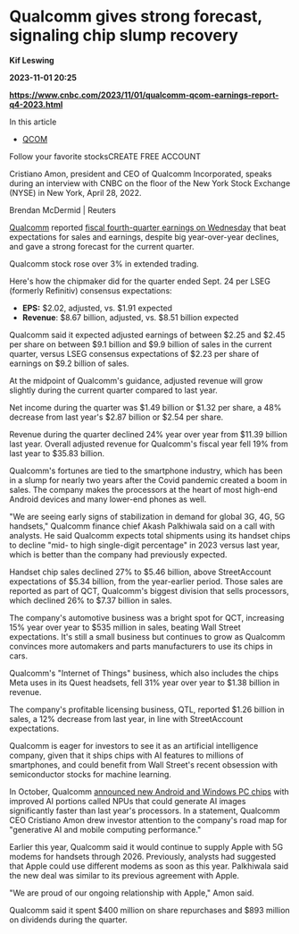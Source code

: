 # Qualcomm gives strong forecast, signaling chip slump recovery
**Kif Leswing**

**2023-11-01 20:25**

**https://www.cnbc.com/2023/11/01/qualcomm-qcom-earnings-report-q4-2023.html**

In this article

*   [QCOM](https://www.cnbc.com/quotes/QCOM)

Follow your favorite stocksCREATE FREE ACCOUNT

Cristiano Amon, president and CEO of Qualcomm Incorporated, speaks during an interview with CNBC on the floor of the New York Stock Exchange (NYSE) in New York, April 28, 2022.

Brendan McDermid | Reuters

[Qualcomm](https://www.cnbc.com/quotes/QCOM/) reported [fiscal fourth-quarter earnings on Wednesday](https://d1io3yog0oux5.cloudfront.net/_7cc2460081208636ba74a240de8e8e0d/qualcomm/db/735/7325/earnings_release/FY+2023+4th+Quarter+Earnings+Release.pdf) that beat expectations for sales and earnings, despite big year-over-year declines, and gave a strong forecast for the current quarter.

Qualcomm stock rose over 3% in extended trading.

Here's how the chipmaker did for the quarter ended Sept. 24 per LSEG (formerly Refinitiv) consensus expectations:

*   **EPS:** $2.02, adjusted, vs. $1.91 expected
*   **Revenue**: $8.67 billion, adjusted, vs. $8.51 billion expected

Qualcomm said it expected adjusted earnings of between $2.25 and $2.45 per share on between $9.1 billion and $9.9 billion of sales in the current quarter, versus LSEG consensus expectations of $2.23 per share of earnings on $9.2 billion of sales.

At the midpoint of Qualcomm's guidance, adjusted revenue will grow slightly during the current quarter compared to last year.

Net income during the quarter was $1.49 billion or $1.32 per share, a 48% decrease from last year's $2.87 billion or $2.54 per share.

Revenue during the quarter declined 24% year over year from $11.39 billion last year. Overall adjusted revenue for Qualcomm's fiscal year fell 19% from last year to $35.83 billion.

Qualcomm's fortunes are tied to the smartphone industry, which has been in a slump for nearly two years after the Covid pandemic created a boom in sales. The company makes the processors at the heart of most high-end Android devices and many lower-end phones as well.

"We are seeing early signs of stabilization in demand for global 3G, 4G, 5G handsets," Qualcomm finance chief Akash Palkhiwala said on a call with analysts. He said Qualcomm expects total shipments using its handset chips to decline "mid- to high single-digit percentage" in 2023 versus last year, which is better than the company had previously expected.

Handset chip sales declined 27% to $5.46 billion, above StreetAccount expectations of $5.34 billion, from the year-earlier period. Those sales are reported as part of QCT, Qualcomm's biggest division that sells processors, which declined 26% to $7.37 billion in sales.

The company's automotive business was a bright spot for QCT, increasing 15% year over year to $535 million in sales, beating Wall Street expectations. It's still a small business but continues to grow as Qualcomm convinces more automakers and parts manufacturers to use its chips in cars.

Qualcomm's "Internet of Things" business, which also includes the chips Meta uses in its Quest headsets, fell 31% year over year to $1.38 billion in revenue.

The company's profitable licensing business, QTL, reported $1.26 billion in sales, a 12% decrease from last year, in line with StreetAccount expectations.

Qualcomm is eager for investors to see it as an artificial intelligence company, given that it ships chips with AI features to millions of smartphones, and could benefit from Wall Street's recent obsession with semiconductor stocks for machine learning.

In October, Qualcomm [announced new Android and Windows PC chips](https://www.cnbc.com/2023/10/24/qualcomm-snapdragon-x-elite-and-series-8-gen-3-announced.html) with improved AI portions called NPUs that could generate AI images significantly faster than last year's processors. In a statement, Qualcomm CEO Cristiano Amon drew investor attention to the company's road map for "generative AI and mobile computing performance."

Earlier this year, Qualcomm said it would continue to supply Apple with 5G modems for handsets through 2026. Previously, analysts had suggested that Apple could use different modems as soon as this year. Palkhiwala said the new deal was similar to its previous agreement with Apple.

"We are proud of our ongoing relationship with Apple," Amon said.

Qualcomm said it spent $400 million on share repurchases and $893 million on dividends during the quarter.
